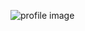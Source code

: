 ![profile image](https://avatars.githubusercontent.com/u/86196159?s=400&u=c57558cc6ab8f3b6228f4885ad45c9fcd6758e29&v=4)
